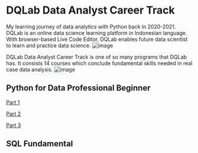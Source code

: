 # DQLab Data Analyst Career Track
My learning journey of data analytics with Python back in 2020-2021.
DQLab is an online data science learning platform in Indonesian language. With browser-based Live Code Editor, DQLab enables future data scientist to learn and practice data science.
![image](https://user-images.githubusercontent.com/74189753/160532641-cb223543-0745-42a2-859f-e24d008b9949.png)

DQLab Data Analyst Career Track is one of so many programs that DQLab has. It consists 14 courses which conclude fundamental skills needed in real case data analysis.
![image](https://user-images.githubusercontent.com/74189753/160534602-267251d9-8156-41a5-a149-7d4b0a3d5dcf.png)

## **Python for Data Professional Beginner**
[Part 1](https://github.com/Salsanursabilanw/dqlabpythoncareertrack/tree/main/Python%20for%20Data%20Professional%20Beginner/Part%201)

[Part 2](https://github.com/Salsanursabilanw/dqlabpythoncareertrack/tree/main/Python%20for%20Data%20Professional%20Beginner/Part%202)

[Part 3](https://github.com/Salsanursabilanw/dqlabpythoncareertrack/tree/main/Python%20for%20Data%20Professional%20Beginner/Part%203)

## **SQL Fundamental**
